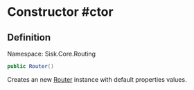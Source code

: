 # Constructor #ctor

## Definition
Namespace: Sisk.Core.Routing

```csharp
public Router()
```

Creates an new [Router](/spec/Sisk/Core/Routing/Router) instance with default properties values.

